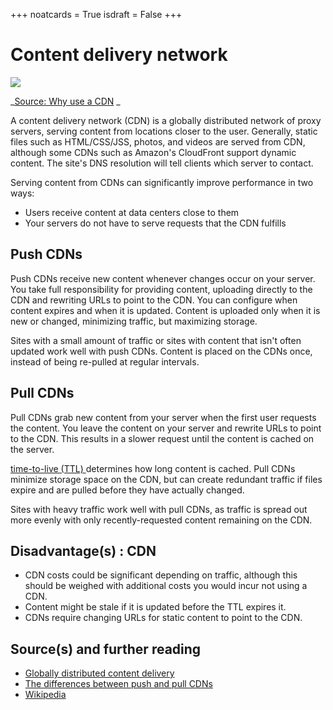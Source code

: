 +++
noatcards = True
isdraft = False
+++


# Content delivery network


![](https://camo.githubusercontent.com/853a8603651149c686bf3c504769fc594ff08849/687474703a2f2f692e696d6775722e636f6d2f683954417547492e6a7067) 

_[Source: Why use a CDN](https://www.creative-artworks.eu/why-use-a-content-delivery-network-cdn/) _

A content delivery network (CDN) is a globally distributed network of proxy servers, serving content from locations closer to the user. Generally, static files such as HTML/CSS/JSS, photos, and videos are served from CDN, although some CDNs such as Amazon's CloudFront support dynamic content. The site's DNS resolution will tell clients which server to contact.

Serving content from CDNs can significantly improve performance in two ways:

- Users receive content at data centers close to them
- Your servers do not have to serve requests that the CDN fulfills

## Push CDNs

Push CDNs receive new content whenever changes occur on your server. You take full responsibility for providing content, uploading directly to the CDN and rewriting URLs to point to the CDN. You can configure when content expires and when it is updated. Content is uploaded only when it is new or changed, minimizing traffic, but maximizing storage.

Sites with a small amount of traffic or sites with content that isn't often updated work well with push CDNs. Content is placed on the CDNs once, instead of being re-pulled at regular intervals.

## Pull CDNs

Pull CDNs grab new content from your server when the first user requests the content. You leave the content on your server and rewrite URLs to point to the CDN. This results in a slower request until the content is cached on the server.

[time-to-live (TTL) ](https://en.wikipedia.org/wiki/Time_to_live) determines how long content is cached. Pull CDNs minimize storage space on the CDN, but can create redundant traffic if files expire and are pulled before they have actually changed.

Sites with heavy traffic work well with pull CDNs, as traffic is spread out more evenly with only recently-requested content remaining on the CDN.

## Disadvantage(s) : CDN

- CDN costs could be significant depending on traffic, although this should be weighed with additional costs you would incur not using a CDN.
- Content might be stale if it is updated before the TTL expires it.
- CDNs require changing URLs for static content to point to the CDN.

## Source(s) and further reading

- [Globally distributed content delivery](http://repository.cmu.edu/cgi/viewcontent.cgi?article=2112&context=compsci) 
- [The differences between push and pull CDNs](http://www.travelblogadvice.com/technical/the-differences-between-push-and-pull-cdns/) 
- [Wikipedia](https://en.wikipedia.org/wiki/Content_delivery_network) 